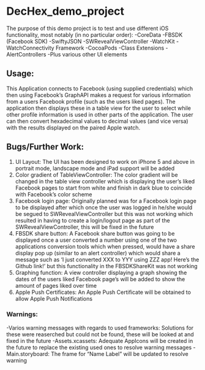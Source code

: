 # DecHex_demo_projectThe purpose of this demo project is to test and use different iOS functionality, most notably (in no particular order):  -CoreData  -FBSDK (Facebook SDK)  -SwiftyJSON  -SWRevealViewController  -WatchKit  -WatchConnectivity Framework  -CocoaPods  -Class Extensions  -AlertControllers  -Plus various other UI elements## Usage:This Application connects to Facebook (using supplied credentials) which then using Facebook’s GraphAPI makes a request for various information from a users Facebook profile (such as the users liked pages). The application then displays these in a table view for the user to select while other profile information is used in other parts of the application. The user can then convert hexadecimal values to decimal values (and vice versa) with the results displayed on the paired Apple watch.## Bugs/Further Work: 	1. UI Layout: The UI has been designed to work on iPhone 5 and above in portrait mode, landscape mode and iPad support will be added2. Color gradient of TableViewController: The color gradient will be changed in the table view controller which is displaying the user’s liked Facebook pages to start from white and finish in dark blue to coincide with Facebook’s color scheme3. Facebook login page: Originally planned was for a Facebook login page to be displayed after which once the user was logged in he/she would be segued to SWRevealViewController but this was not working which resulted in having to create a login/logout page as part of the SWRevealViewController, this will be fixed in the future4. FBSDK share button: A Facebook share button was going to be displayed once a user converted a number using one of the two applications conversion tools which when pressed, would have a share display pop up (similar to an alert controller) which would share a message such as ‘I just converted XXX to YYY using ZZZ app! Here’s the Github link!’ but this functionality in the FBSDKShareKit was not working5. Graphing function: A view controller displaying a graph showing the dates of the users liked Facebook page’s will be added to show the amount of pages liked over time6. Apple Push Certificates: An Apple Push Certificate will be obtained to allow Apple Push Notifications### Warnings:-Varios warning messages with regards to used frameworks: Solutions for these were reaserched but could not be found, these will be looked at and fixed in the future-Assets.xcassets: Adequate AppIcons will be created in the future to replace the existing used ones to resolve warning messages-Main.storyboard: The frame for “Name Label” will be updated to resolve warning